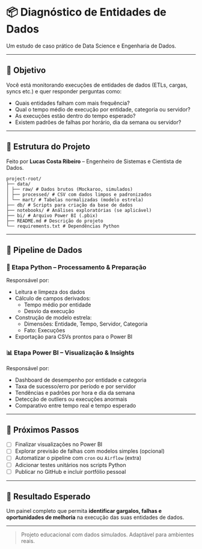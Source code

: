 # 📦 Diagnóstico de Entidades de Dados

Um estudo de caso prático de Data Science e Engenharia de Dados.

---

## 🎯 Objetivo

Você está monitorando execuções de entidades de dados (ETLs, cargas, syncs etc.) e quer responder perguntas como:

- Quais entidades falham com mais frequência?
- Qual o tempo médio de execução por entidade, categoria ou servidor?
- As execuções estão dentro do tempo esperado?
- Existem padrões de falhas por horário, dia da semana ou servidor?

---

## 🧱 Estrutura do Projeto

Feito por **Lucas Costa Ribeiro** – Engenheiro de Sistemas e Cientista de Dados.

    project-root/
    ├── data/
    │ ├── raw/ # Dados brutos (Mockaroo, simulados)
    │ ├── processed/ # CSV com dados limpos e padronizados
    │ └── mart/ # Tabelas normalizadas (modelo estrela)
    ├── db/ # Scripts para criação da base de dados
    ├── notebooks/ # Análises exploratórias (se aplicável)
    ├── bi/ # Arquivo Power BI (.pbix)
    ├── README.md # Descrição do projeto
    └── requirements.txt # Dependências Python

---

## 🔄 Pipeline de Dados

### 🐍 Etapa Python – Processamento & Preparação

Responsável por:
- Leitura e limpeza dos dados
- Cálculo de campos derivados:
  - Tempo médio por entidade
  - Desvio da execução
- Construção de modelo estrela:
  - Dimensões: Entidade, Tempo, Servidor, Categoria
  - Fato: Execuções
- Exportação para CSVs prontos para o Power BI

### 📊 Etapa Power BI – Visualização & Insights

Responsável por:
- Dashboard de desempenho por entidade e categoria
- Taxa de sucesso/erro por período e por servidor
- Tendências e padrões por hora e dia da semana
- Detecção de outliers ou execuções anormais
- Comparativo entre tempo real e tempo esperado

---

## 📌 Próximos Passos

- [ ] Finalizar visualizações no Power BI
- [ ] Explorar previsão de falhas com modelos simples (opcional)
- [ ] Automatizar o pipeline com `cron` ou `Airflow` (extra)
- [ ] Adicionar testes unitários nos scripts Python
- [ ] Publicar no GitHub e incluir portfólio pessoal

---

## 🚀 Resultado Esperado

Um painel completo que permita **identificar gargalos, falhas e oportunidades de melhoria** na execução das suas entidades de dados.

---

> Projeto educacional com dados simulados. Adaptável para ambientes reais.
